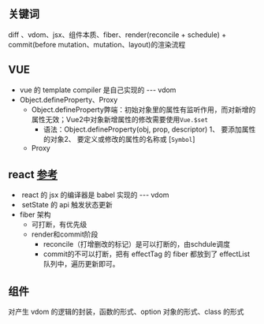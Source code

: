 
## 关键词

diff 、vdom、jsx、组件本质、fiber、render(reconcile + schedule) + commit(before mutation、mutation、layout)的渲染流程

## VUE

- vue 的 template compiler 是自己实现的 --- vdom
- Object.defineProperty、Proxy
	- Object.defineProperty弊端：初始对象里的属性有监听作用，而对新增的属性无效；Vue2中对象新增属性的修改需要使用`Vue.$set`
		- 语法：Object.defineProperty(obj, prop, descriptor) 1、 要添加属性的对象2、 要定义或修改的属性的名称或 [`Symbol`]
	- Proxy


## react [参考](https://juejin.cn/post/7117051812540055588)

-  react 的 jsx 的编译器是 babel 实现的 --- vdom
-  setState 的 api 触发状态更新
- fiber 架构
	- 可打断，有优先级
	- render和commit阶段
		- reconcile（打增删改的标记）是可以打断的，由schdule调度
		- commit的不可以打断，把有 effectTag 的 fiber 都放到了 effectList 队列中，遍历更新即可。


## 组件

对产生 vdom 的逻辑的封装，函数的形式、option 对象的形式、class 的形式